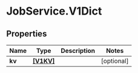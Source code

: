 # JobService.V1Dict

## Properties
Name | Type | Description | Notes
------------ | ------------- | ------------- | -------------
**kv** | [**[V1KV]**](V1KV.md) |  | [optional] 


